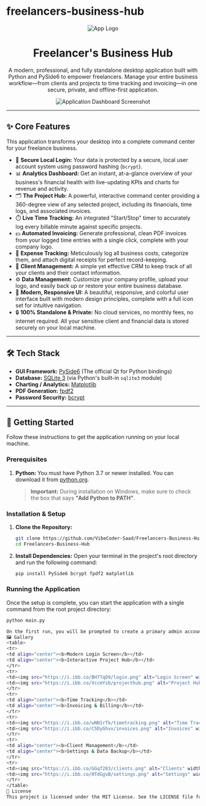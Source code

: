#  freelancers-business-hub

<p align="center">
  <img src="https://i.ibb.co/jPDmpxZ/briefcase.png" alt="App Logo"/>
</p>

<h1 align="center">Freelancer's Business Hub</h1>

<p align="center">
  A modern, professional, and fully standalone desktop application built with Python and PySide6 to empower freelancers. Manage your entire business workflow—from clients and projects to time tracking and invoicing—in one secure, private, and offline-first application.
</p>

<p align="center">
  <img src="https://i.ibb.co/ymBgByJ/dashboard.png" alt="Application Dashboard Screenshot"/>
</p>

---

## ✨ Core Features

This application transforms your desktop into a complete command center for your freelance business.

*   🔐 **Secure Local Login:** Your data is protected by a secure, local user account system using password hashing (`bcrypt`).
*   📊 **Analytics Dashboard:** Get an instant, at-a-glance overview of your business's financial health with live-updating KPIs and charts for revenue and activity.
*   🗂️ **The Project Hub:** A powerful, interactive command center providing a 360-degree view of any selected project, including its financials, time logs, and associated invoices.
*   ⏱️ **Live Time Tracking:** An integrated "Start/Stop" timer to accurately log every billable minute against specific projects.
*   💵 **Automated Invoicing:** Generate professional, clean PDF invoices from your logged time entries with a single click, complete with your company logo.
*   🧾 **Expense Tracking:** Meticulously log all business costs, categorize them, and attach digital receipts for perfect record-keeping.
*   👥 **Client Management:** A simple yet effective CRM to keep track of all your clients and their contact information.
*   ⚙️ **Data Management:** Customize your company profile, upload your logo, and easily back up or restore your entire business database.
*   🎨 **Modern, Responsive UI:** A beautiful, responsive, and colorful user interface built with modern design principles, complete with a full icon set for intuitive navigation.
*   🔒 **100% Standalone & Private:** No cloud services, no monthly fees, no internet required. All your sensitive client and financial data is stored securely on your local machine.

---

## 🛠️ Tech Stack

*   **GUI Framework:** [PySide6](https://www.qt.io/qt-for-python) (The official Qt for Python bindings)
*   **Database:** [SQLite 3](https://www.sqlite.org/index.html) (via Python's built-in `sqlite3` module)
*   **Charting / Analytics:** [Matplotlib](https://matplotlib.org/)
*   **PDF Generation:** [fpdf2](https://github.com/PyFPDF/fpdf2)
*   **Password Security:** [bcrypt](https://pypi.org/project/bcrypt/)

---

## 🚀 Getting Started

Follow these instructions to get the application running on your local machine.

### Prerequisites

1.  **Python:** You must have Python 3.7 or newer installed. You can download it from [python.org](https://www.python.org/).
    > **Important:** During installation on Windows, make sure to check the box that says **"Add Python to PATH"**.

### Installation & Setup

1.  **Clone the Repository:**
    ```bash
    git clone https://github.com/VibeCoder-Saad/Freelancers-Business-Hub.git
    cd Freelancers-Business-Hub
    ```

2.  **Install Dependencies:**
    Open your terminal in the project's root directory and run the following command:
    ```bash
    pip install PySide6 bcrypt fpdf2 matplotlib
    ```

### Running the Application

Once the setup is complete, you can start the application with a single command from the root project directory:

```bash
python main.py

On the first run, you will be prompted to create a primary admin account. After that, the beautiful login screen will appear every time you launch the app.
🖼️ Gallery
<table>
<tr>
<td align="center"><b>Modern Login Screen</b></td>
<td align="center"><b>Interactive Project Hub</b></td>
</tr>
<tr>
<td><img src="https://i.ibb.co/BH7TqD9/login.png" alt="Login Screen" width="400"/></td>
<td><img src="https://i.ibb.co/VccmYsb/projecthub.png" alt="Project Hub" width="400"/></td>
</tr>
<tr>
<td align="center"><b>Time Tracking</b></td>
<td align="center"><b>Invoicing & Billing</b></td>
</tr>
<tr>
<td><img src="https://i.ibb.co/wNN1rTk/timetracking.png" alt="Time Tracking" width="400"/></td>
<td><img src="https://i.ibb.co/C5DyGhvx/invoices.png" alt="Invoices" width="400"/></td>
</tr>
<tr>
<td align="center"><b>Client Management</b></td>
<td align="center"><b>Settings & Data Backup</b></td>
</tr>
<tr>
<td><img src="https://i.ibb.co/GGqf283/clients.png" alt="Clients" width="400"/></td>
<td><img src="https://i.ibb.co/HTdGgvB/settings.png" alt="Settings" width="400"/></td>
</tr>
</table>
📄 License
This project is licensed under the MIT License. See the LICENSE file for details.
